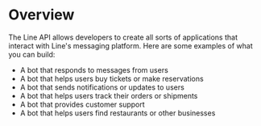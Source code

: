 # Overview

The Line API allows developers to create all sorts of applications that
interact with Line's messaging platform. Here are some examples of what you can
build:

- A bot that responds to messages from users
- A bot that helps users buy tickets or make reservations
- A bot that sends notifications or updates to users
- A bot that helps users track their orders or shipments
- A bot that provides customer support
- A bot that helps users find restaurants or other businesses

